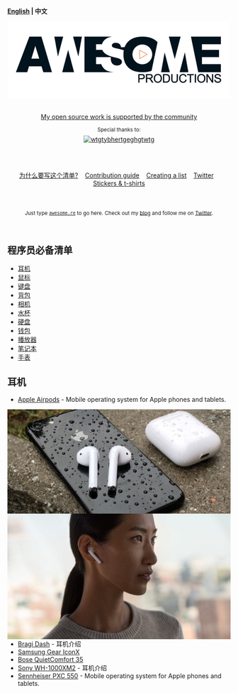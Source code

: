 **[English](/README.md) | 中文**

<div align="center">
	<img width="500" src="source/images/AWESOME-PRODUCTIONS.jpg" alt="Awesome">
	<br>
	<br>
	<p>
		<a href="https://www.patreon.com/sindresorhus">My open source work is supported by the community</a>
	</p>
	<p>
		<sup>Special thanks to:</sup>
		<br>
		<a href="https://github.com/wtgtybhertgeghgtwtg">
			<img src="https://cdn.rawgit.com/sindresorhus/stuff/daa49fabede538ea8a533d75e7e55f4c81e3a972/sponsors/wtgtybhertgeghgtwtg-logo-light.svg" width="260" alt="wtgtybhertgeghgtwtg">
		</a>
	</p>
	<br>
	<br>
</div>

<!--
<p align="center">
	<b>✨ Prelaunching the <a href="https://awesomeweekly.co">Awesome Weekly</a> newsletter! ✨</b>
	<b> Vote it up on <a href="https://www.producthunt.com/posts/awesome-weekly">Product Hunt</a></b>
</p>

<br>
-->

<p align="center">
	<a href="awesome.md">为什么要写这个清单?</a>&nbsp;&nbsp;&nbsp;
	<a href="contributing.md">Contribution guide</a>&nbsp;&nbsp;&nbsp;
	<a href="create-list.md">Creating a list</a>&nbsp;&nbsp;&nbsp;
	<a href="https://twitter.com/awesome__re">Twitter</a>&nbsp;&nbsp;&nbsp;
	<a href="https://www.redbubble.com/people/sindresorhus/works/30364188-awesome-logo">Stickers & t-shirts</a>
</p>

<br>

<p align="center">
	<sub>Just type <a href="https://awesome.re"><code>awesome.re</code></a> to go here. Check out my <a href="https://blog.sindresorhus.com">blog</a> and follow me on <a href="https://twitter.com/sindresorhus">Twitter</a>.</sub>
</p>
<br>

## 程序员必备清单

- [耳机](#耳机)
- [鼠标](#back-end-development)
- [键盘](#back-end-development)
- [背包](#platforms)
- [相机](#platforms)
- [水杯](#platforms)
- [硬盘](#platforms)
- [钱包](#platforms)
- [播放器](#programming-languages)
- [笔记本](#front-end-development)
- [手表](#computer-science)

## 耳机
- [Apple Airpods](https://github.com/vsouza/awesome-ios) - Mobile operating system for Apple phones and tablets.

<div align="center">
  <div align="center">
    <img align="right" alt="Fantasy Land" src="source/images/earphones/Airpods/AirPodsReviewM.jpg">
  </div>
  <div align="center">
    <img align="right" src="source/images/earphones/Airpods/apple-airpods-2-785x441.jpg" />
  </div>
</div>
<br>

- [Bragi Dash](https://github.com/iCHAIT/awesome-macOS) - 耳机介绍
- [Samsung Gear IconX](https://github.com/herrbischoff/awesome-macos-command-line)
- [Bose QuietComfort 35](https://github.com/agarrharr/awesome-macos-screensavers)
- [Sony WH-1000XM2](https://github.com/iCHAIT/awesome-macOS) - 耳机介绍
- [Sennheiser PXC 550](https://github.com/vsouza/awesome-ios) - Mobile operating system for Apple phones and tablets.
